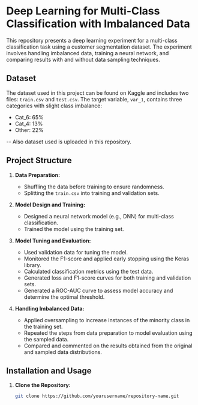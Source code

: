 # Deep Learning for Multi-Class Classification with Imbalanced Data

This repository presents a deep learning experiment for a multi-class classification task using a customer segmentation dataset. The experiment involves handling imbalanced data, training a neural network, and comparing results with and without data sampling techniques.

## Dataset
The dataset used in this project can be found on Kaggle and includes two files: `train.csv` and `test.csv`. The target variable, `var_1`, contains three categories with slight class imbalance:
- Cat_6: 65%
- Cat_4: 13%
- Other: 22%

-- Also dataset used is uploaded in this repository.

## Project Structure
1. **Data Preparation:**
   - Shuffling the data before training to ensure randomness.
   - Splitting the `train.csv` into training and validation sets.

2. **Model Design and Training:**
   - Designed a neural network model (e.g., DNN) for multi-class classification.
   - Trained the model using the training set.

3. **Model Tuning and Evaluation:**
   - Used validation data for tuning the model.
   - Monitored the F1-score and applied early stopping using the Keras library.
   - Calculated classification metrics using the test data.
   - Generated loss and F1-score curves for both training and validation sets.
   - Generated a ROC-AUC curve to assess model accuracy and determine the optimal threshold.

4. **Handling Imbalanced Data:**
   - Applied oversampling to increase instances of the minority class in the training set.
   - Repeated the steps from data preparation to model evaluation using the sampled data.
   - Compared and commented on the results obtained from the original and sampled data distributions.

## Installation and Usage

1. **Clone the Repository:**
   ```bash
   git clone https://github.com/yourusername/repository-name.git
